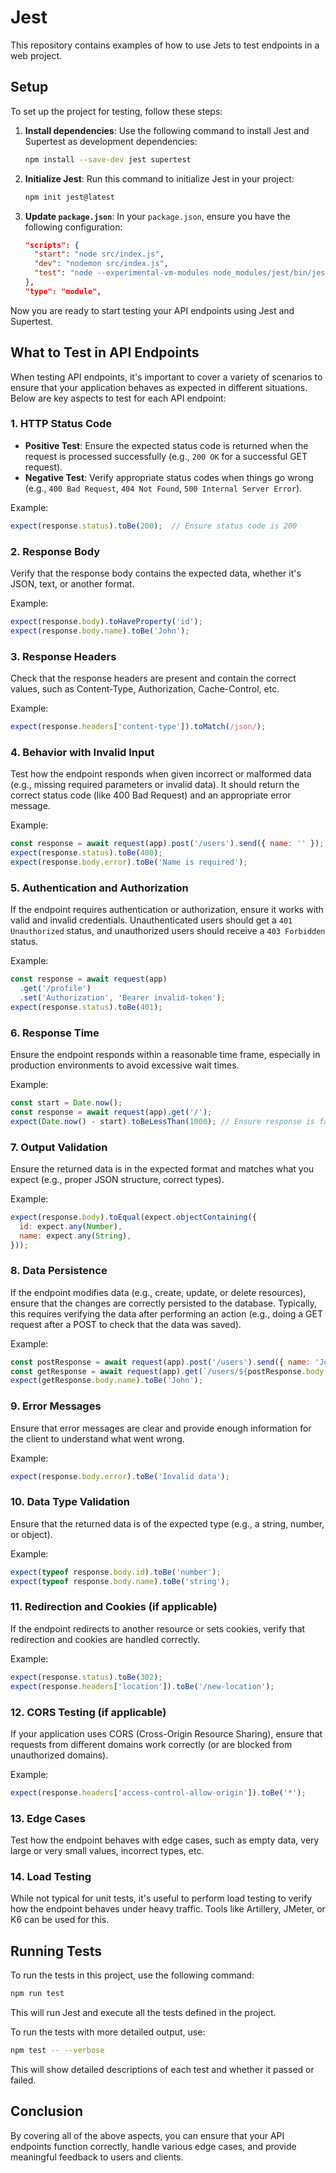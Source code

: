 # Jest
This repository contains examples of how to use Jets to test endpoints in a web project.

## Setup

To set up the project for testing, follow these steps:

1. **Install dependencies**:
   Use the following command to install Jest and Supertest as development dependencies:
   ```bash
   npm install --save-dev jest supertest
   ```

2. **Initialize Jest**:
   Run this command to initialize Jest in your project:
   ```bash
   npm init jest@latest
   ```

3. **Update `package.json`**:
   In your `package.json`, ensure you have the following configuration:
   ```json
   "scripts": {
     "start": "node src/index.js",
     "dev": "nodemon src/index.js",
     "test": "node --experimental-vm-modules node_modules/jest/bin/jest.js"
   },
   "type": "module",
   ```

Now you are ready to start testing your API endpoints using Jest and Supertest.

## What to Test in API Endpoints

When testing API endpoints, it's important to cover a variety of scenarios to ensure that your application behaves as expected in different situations. Below are key aspects to test for each API endpoint:

### 1. HTTP Status Code
   - **Positive Test**: Ensure the expected status code is returned when the request is processed successfully (e.g., `200 OK` for a successful GET request).
   - **Negative Test**: Verify appropriate status codes when things go wrong (e.g., `400 Bad Request`, `404 Not Found`, `500 Internal Server Error`).

   Example:
   ```javascript
   expect(response.status).toBe(200);  // Ensure status code is 200
   ```

### 2. Response Body
Verify that the response body contains the expected data, whether it's JSON, text, or another format.

   Example:
   ```javascript
   expect(response.body).toHaveProperty('id');
   expect(response.body.name).toBe('John');
   ```

### 3. Response Headers
Check that the response headers are present and contain the correct values, such as Content-Type, Authorization, Cache-Control, etc.

   Example:
   ```javascript
   expect(response.headers['content-type']).toMatch(/json/);
   ```

### 4. Behavior with Invalid Input
Test how the endpoint responds when given incorrect or malformed data (e.g., missing required parameters or invalid data). It should return the correct status code (like 400 Bad Request) and an appropriate error message.

   Example:
   ```javascript
   const response = await request(app).post('/users').send({ name: '' });
   expect(response.status).toBe(400);
   expect(response.body.error).toBe('Name is required');
   ```

### 5. Authentication and Authorization
If the endpoint requires authentication or authorization, ensure it works with valid and invalid credentials. Unauthenticated users should get a `401 Unauthorized` status, and unauthorized users should receive a `403 Forbidden` status.

   Example:
   ```javascript
   const response = await request(app)
     .get('/profile')
     .set('Authorization', 'Bearer invalid-token');
   expect(response.status).toBe(401);
   ```

### 6. Response Time
Ensure the endpoint responds within a reasonable time frame, especially in production environments to avoid excessive wait times.

   Example:
   ```javascript
   const start = Date.now();
   const response = await request(app).get('/');
   expect(Date.now() - start).toBeLessThan(1000); // Ensure response is faster than 1000ms
   ```

### 7. Output Validation
Ensure the returned data is in the expected format and matches what you expect (e.g., proper JSON structure, correct types).

   Example:
   ```javascript
   expect(response.body).toEqual(expect.objectContaining({
     id: expect.any(Number),
     name: expect.any(String),
   }));
   ```

### 8. Data Persistence
If the endpoint modifies data (e.g., create, update, or delete resources), ensure that the changes are correctly persisted to the database. Typically, this requires verifying the data after performing an action (e.g., doing a GET request after a POST to check that the data was saved).

   Example:
   ```javascript
   const postResponse = await request(app).post('/users').send({ name: 'John' });
   const getResponse = await request(app).get(`/users/${postResponse.body.id}`);
   expect(getResponse.body.name).toBe('John');
   ```

### 9. Error Messages
Ensure that error messages are clear and provide enough information for the client to understand what went wrong.

   Example:
   ```javascript
   expect(response.body.error).toBe('Invalid data');
   ```

### 10. Data Type Validation
Ensure that the returned data is of the expected type (e.g., a string, number, or object).

   Example:
   ```javascript
   expect(typeof response.body.id).toBe('number');
   expect(typeof response.body.name).toBe('string');
   ```

### 11. Redirection and Cookies (if applicable)
If the endpoint redirects to another resource or sets cookies, verify that redirection and cookies are handled correctly.

   Example:
   ```javascript
   expect(response.status).toBe(302);
   expect(response.headers['location']).toBe('/new-location');
   ```

### 12. CORS Testing (if applicable)
If your application uses CORS (Cross-Origin Resource Sharing), ensure that requests from different domains work correctly (or are blocked from unauthorized domains).

   Example:
   ```javascript
   expect(response.headers['access-control-allow-origin']).toBe('*');
   ```

### 13. Edge Cases
Test how the endpoint behaves with edge cases, such as empty data, very large or very small values, incorrect types, etc.

### 14. Load Testing
While not typical for unit tests, it's useful to perform load testing to verify how the endpoint behaves under heavy traffic. Tools like Artillery, JMeter, or K6 can be used for this.

## Running Tests

To run the tests in this project, use the following command:

```bash
npm run test
```

This will run Jest and execute all the tests defined in the project.

To run the tests with more detailed output, use:

```bash
npm test -- --verbose
```

This will show detailed descriptions of each test and whether it passed or failed.

## Conclusion

By covering all of the above aspects, you can ensure that your API endpoints function correctly, handle various edge cases, and provide meaningful feedback to users and clients.
